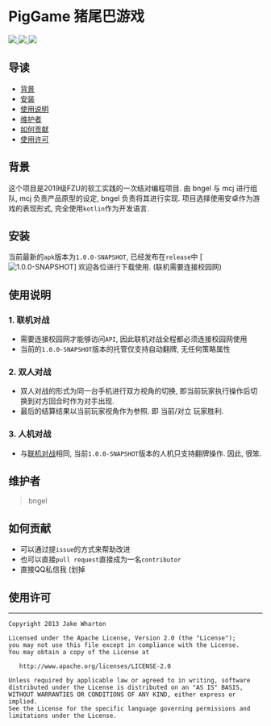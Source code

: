 # PigGame 猪尾巴游戏

<a href="https://github.com/Bngel">
  <img src="https://badgen.net/badge/Author/bngel/blue?icon=telegram"/>
</a>
<a href="https://github.com/Bngel/PigGame">
  <img src="https://badgen.net/badge/PigGame/public/black?icon=github"/>
</a>
<a>
  <img src="https://badgen.net/badge/Language/kotlin/pink?icon=eclipse"/>
</a>

## 导读

- [背景](#背景)
- [安装](#安装)
- [使用说明](#使用说明)
- [维护者](#维护者)
- [如何贡献](#如何贡献)
- [使用许可](#使用许可)

## 背景

这个项目是2019级FZU的软工实践的一次结对编程项目.
由 bngel 与 mcj 进行组队, mcj 负责产品原型的设定, bngel 负责将其进行实现.
项目选择使用安卓作为游戏的表现形式, 完全使用`kotlin`作为开发语言.

## 安装

当前最新的`apk`版本为`1.0.0-SNAPSHOT`, 已经发布在`release`中
[![1.0.0-SNAPSHOT](https://github.com/Bngel/PigGame/releases/tag/1.0.0-SNAPSHOT)]
欢迎各位进行下载使用. (联机需要连接校园网)

## 使用说明

### 1. 联机对战

- 需要连接校园网才能够访问`API`, 因此联机对战全程都必须连接校园网使用
- 当前的`1.0.0-SNAPSHOT`版本的托管仅支持自动翻牌, 无任何策略属性

### 2. 双人对战

- 双人对战的形式为同一台手机进行双方视角的切换, 即当前玩家执行操作后切换到对方回合时作为对手出现.
- 最后的结算结果以当前玩家视角作为参照. 即 当前/对立 玩家胜利.

### 3. 人机对战
- 与[联机对战](#联机对战)相同, 当前`1.0.0-SNAPSHOT`版本的人机只支持翻牌操作. 因此, 很笨.

## 维护者

> bngel

## 如何贡献

- 可以通过提`issue`的方式来帮助改进
- 也可以直接`pull request`直接成为一名`contributor`
- 直接QQ私信我 (划掉

## 使用许可

-------

    Copyright 2013 Jake Wharton

    Licensed under the Apache License, Version 2.0 (the "License");
    you may not use this file except in compliance with the License.
    You may obtain a copy of the License at

       http://www.apache.org/licenses/LICENSE-2.0

    Unless required by applicable law or agreed to in writing, software
    distributed under the License is distributed on an "AS IS" BASIS,
    WITHOUT WARRANTIES OR CONDITIONS OF ANY KIND, either express or implied.
    See the License for the specific language governing permissions and
    limitations under the License.

